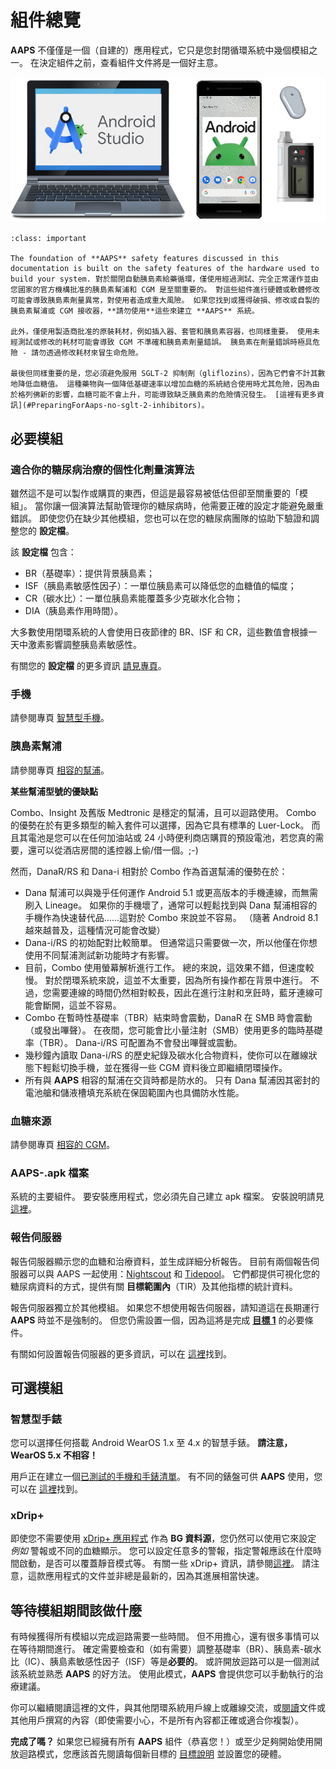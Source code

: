 # 組件總覽

**AAPS** 不僅僅是一個（自建的）應用程式，它只是您封閉循環系統中幾個模組之一。 在決定組件之前，查看組件文件將是一個好主意。

![組件總覽](../images/modules.png)

```{admonition} IMPORTANT SAFETY NOTICE
:class: important

The foundation of **AAPS** safety features discussed in this documentation is built on the safety features of the hardware used to build your system. 對於關閉自動胰島素給藥循環，僅使用經過測試、完全正常運作並由您國家的官方機構批准的胰島素幫浦和 CGM 是至關重要的。 對這些組件進行硬體或軟體修改可能會導致胰島素劑量異常，對使用者造成重大風險。 如果您找到或獲得破損、修改或自製的胰島素幫浦或 CGM 接收器，**請勿使用**這些來建立 **AAPS** 系統。

此外，僅使用製造商批准的原裝耗材，例如插入器、套管和胰島素容器，也同樣重要。 使用未經測試或修改的耗材可能會導致 CGM 不準確和胰島素劑量錯誤。 胰島素在劑量錯誤時極具危險 - 請勿透過修改耗材來冒生命危險。

最後但同樣重要的是，您必須避免服用 SGLT-2 抑制劑（gliflozins），因為它們會不計其數地降低血糖值。 這種藥物與一個降低基礎速率以增加血糖的系統結合使用時尤其危險，因為由於格列佛新的影響，血糖可能不會上升，可能導致缺乏胰島素的危險情況發生。 [這裡有更多資訊](#PreparingForAaps-no-sglt-2-inhibitors)。
```

## 必要模組

### 適合你的糖尿病治療的個性化劑量演算法

雖然這不是可以製作或購買的東西，但這是最容易被低估但卻至關重要的「模組」。 當你讓一個演算法幫助管理你的糖尿病時，他需要正確的設定才能避免嚴重錯誤。 即使您仍在缺少其他模組，您也可以在您的糖尿病團隊的協助下驗證和調整您的 **設定檔**。

該 **設定檔** 包含：

- BR（基礎率）：提供背景胰島素；
- ISF（胰島素敏感性因子）：一單位胰島素可以降低您的血糖值的幅度；
- CR（碳水比）：一單位胰島素能覆蓋多少克碳水化合物；
- DIA（胰島素作用時間）。

大多數使用閉環系統的人會使用日夜節律的 BR、ISF 和 CR，這些數值會根據一天中激素影響調整胰島素敏感性。

有關您的 **設定檔** 的更多資訊 [請見專頁](../SettingUpAaps/YourAapsProfile.md)。

### 手機

請參閱專頁 [智慧型手機](../Getting-Started/Phones.md)。

### 胰島素幫浦

請參閱專頁 [相容的幫浦](../Getting-Started/CompatiblePumps.md)。

**某些幫浦型號的優缺點**

Combo、Insight 及舊版 Medtronic 是穩定的幫浦，且可以迴路使用。 Combo 的優勢在於有更多類型的輸入套件可以選擇，因為它具有標準的 Luer-Lock。 而且其電池是您可以在任何加油站或 24 小時便利商店購買的預設電池，若您真的需要，還可以從酒店房間的遙控器上偷/借一個。;-)

然而，DanaR/RS 和 Dana-i 相對於 Combo 作為首選幫浦的優勢在於：

- Dana 幫浦可以與幾乎任何運作 Android 5.1 或更高版本的手機連線，而無需刷入 Lineage。 如果你的手機壞了，通常可以輕鬆找到與 Dana 幫浦相容的手機作為快速替代品......這對於 Combo 來說並不容易。 （隨著 Android 8.1 越來越普及，這種情況可能會改變）
- Dana-i/RS 的初始配對比較簡單。 但通常這只需要做一次，所以他僅在你想使用不同幫浦測試新功能時才有影響。
- 目前，Combo 使用螢幕解析進行工作。 總的來說，這效果不錯，但速度較慢。 對於閉環系統來說，這並不太重要，因為所有操作都在背景中進行。 不過，您需要連線的時間仍然相對較長，因此在進行注射和烹飪時，藍牙連線可能會斷開，這並不容易。
- Combo 在暫時性基礎率（TBR）結束時會震動，DanaR 在 SMB 時會震動（或發出嗶聲）。 在夜間，您可能會比小量注射（SMB）使用更多的臨時基礎率（TBR）。  Dana-i/RS 可配置為不會發出嗶聲或震動。
- 幾秒鐘內讀取 Dana-i/RS 的歷史紀錄及碳水化合物資料，使你可以在離線狀態下輕鬆切換手機，並在獲得一些 CGM 資料後立即繼續閉環操作。
- 所有與 **AAPS** 相容的幫浦在交貨時都是防水的。 只有 Dana 幫浦因其密封的電池艙和儲液槽填充系統在保固範圍內也具備防水性能。

### 血糖來源

請參閱專頁 [相容的 CGM](../Getting-Started/CompatiblesCgms.md)。

### **AAPS**-.apk 檔案

系統的主要組件。 要安裝應用程式，您必須先自己建立 apk 檔案。 安裝說明請見 [這裡](../SettingUpAaps/BuildingAaps.md)。

### 報告伺服器

報告伺服器顯示您的血糖和治療資料，並生成詳細分析報告。 目前有兩個報告伺服器可以與 AAPS 一起使用：[Nightscout](#SettingUpTheReportingServer-nightscout) 和 [Tidepool](#SettingUpTheReportingServer-tidepool)。 它們都提供可視化您的糖尿病資料的方式，提供有關 **目標範圍內**（TIR）及其他指標的統計資料。

報告伺服器獨立於其他模組。 如果您不想使用報告伺服器，請知道這在長期運行 **AAPS** 時並不是強制的。 但您仍需設置一個，因為這將是完成 [**目標 1**](#objectives-objective1) 的必要條件。

有關如何設置報告伺服器的更多資訊，可以在 [這裡](../SettingUpAaps/SettingUpTheReportingServer.md)找到。

## 可選模組

### 智慧型手錶

您可以選擇任何搭載 Android WearOS 1.x 至 4.x 的智慧手錶。 **請注意，WearOS 5.x 不相容！**

用戶正在建立一個[已測試的手機和手錶清單](#Phones-list-of-tested-phones)。 有不同的錶盤可供 **AAPS** 使用，您可以在 [這裡](../WearOS/WearOsSmartwatch.md)找到。

### xDrip+

即使您不需要使用 [xDrip+ 應用程式](https://xdrip.readthedocs.io/en/latest/) 作為 **BG 資料源**，您仍然可以使用它來設定 _例如_ 警報或不同的血糖顯示。 您可以設定任意多的警報，指定警報應該在什麼時間啟動，是否可以覆蓋靜音模式等。 有關一些 xDrip+ 資訊，請參閱[這裡](../CompatibleCgms/xDrip.md)。 請注意，這款應用程式的文件並非總是最新的，因為其進展相當快速。

## 等待模組期間該做什麼

有時候獲得所有模組以完成迴路需要一些時間。 但不用擔心，還有很多事情可以在等待期間進行。 確定需要檢查和（如有需要）調整基礎率（BR）、胰島素-碳水比（IC）、胰島素敏感性因子（ISF）等是**必要的**。 或許開放迴路可以是一個測試該系統並熟悉 **AAPS** 的好方法。 使用此模式，**AAPS** 會提供您可以手動執行的治療建議。

你可以繼續閱讀這裡的文件，與其他閉環系統用戶線上或離線交流，或[閱讀](../UsefulLinks/BackgroundReading.md)文件或其他用戶撰寫的內容（即使需要小心，不是所有內容都正確或適合你複製）。

**完成了嗎？** 如果您已經擁有所有 **AAPS** 組件（恭喜您！）或至少足夠開始使用開放迴路模式，您應該首先閱讀每個新目標的 [目標說明](../SettingUpAaps/CompletingTheObjectives.md) 並設置您的硬體。
